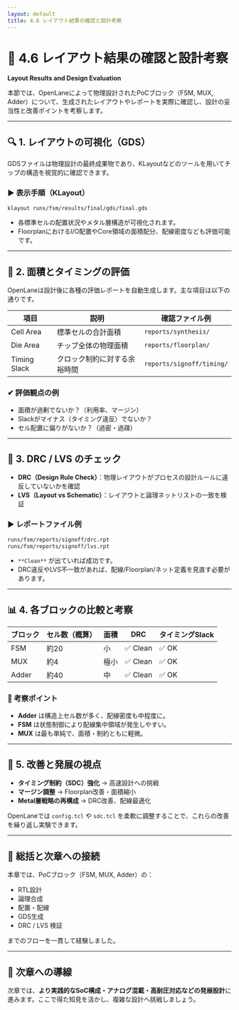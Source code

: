 ```yaml
---
layout: default
title: 4.6 レイアウト結果の確認と設計考察
---
```


# 🧩 4.6 レイアウト結果の確認と設計考察  
**Layout Results and Design Evaluation**

本節では、OpenLaneによって物理設計されたPoCブロック（FSM, MUX, Adder）について、生成されたレイアウトやレポートを実際に確認し、設計の妥当性と改善ポイントを考察します。

---

## 🔍 1. レイアウトの可視化（GDS）

GDSファイルは物理設計の最終成果物であり、KLayoutなどのツールを用いてチップの構造を視覚的に確認できます。

### ▶ 表示手順（KLayout）

```sh
klayout runs/fsm/results/final/gds/final.gds
```

- 各標準セルの配置状況やメタル層構造が可視化されます。
- FloorplanにおけるI/O配置やCore領域の面積配分、配線密度なども評価可能です。

---

## 📐 2. 面積とタイミングの評価

OpenLaneは設計後に各種の評価レポートを自動生成します。主な項目は以下の通りです。

| 項目       | 説明                   | 確認ファイル例                       |
|------------|------------------------|--------------------------------------|
| Cell Area  | 標準セルの合計面積     | `reports/synthesis/`                |
| Die Area   | チップ全体の物理面積   | `reports/floorplan/`                |
| Timing Slack | クロック制約に対する余裕時間 | `reports/signoff/timing/`      |

### ✔ 評価観点の例

- 面積が過剰でないか？（利用率、マージン）
- Slackがマイナス（タイミング違反）でないか？
- セル配置に偏りがないか？（過密・過疎）

---

## 🧪 3. DRC / LVS のチェック

- **DRC（Design Rule Check）**：物理レイアウトがプロセスの設計ルールに違反していないかを確認
- **LVS（Layout vs Schematic）**：レイアウトと論理ネットリストの一致を検証

### ▶ レポートファイル例

```sh
runs/fsm/reports/signoff/drc.rpt
runs/fsm/reports/signoff/lvs.rpt
```

- `**Clean**` が出ていれば成功です。
- DRC違反やLVS不一致があれば、配線/Floorplan/ネット定義を見直す必要があります。

---

## 📊 4. 各ブロックの比較と考察

| ブロック | セル数（概算） | 面積 | DRC | タイミングSlack |
|----------|----------------|------|-----|------------------|
| FSM      | 約20           | 小   | ✅ Clean | ✅ OK |
| MUX      | 約4            | 極小 | ✅ Clean | ✅ OK |
| Adder    | 約40           | 中   | ✅ Clean | ✅ OK |

### 📌 考察ポイント

- **Adder** は構造上セル数が多く、配線密度も中程度に。
- **FSM** は状態制御により配線集中領域が発生しやすい。
- **MUX** は最も単純で、面積・制約ともに軽微。

---

## 🧭 5. 改善と発展の視点

- **タイミング制約（SDC）強化** → 高速設計への挑戦
- **マージン調整** → Floorplan改善・面積縮小
- **Metal層戦略の再構成** → DRC改善、配線最適化

OpenLaneでは `config.tcl` や `sdc.tcl` を柔軟に調整することで、これらの改善を繰り返し実験できます。

---

## 🧾 総括と次章への接続

本章では、PoCブロック（FSM, MUX, Adder）の：

- RTL設計
- 論理合成
- 配置・配線
- GDS生成
- DRC / LVS 検証

までのフローを一貫して経験しました。

---

## 🔗 次章への導線

次章では、**より実践的なSoC構成・アナログ混載・高耐圧対応などの発展設計**に進みます。ここで得た知見を活かし、複雑な設計へ挑戦しましょう。
